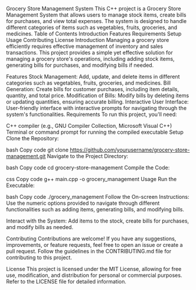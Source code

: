Grocery Store Management System
This C++ project is a Grocery Store Management System that allows users to manage stock items, create bills for purchases, and view total expenses. The system is designed to handle different categories of items such as vegetables, fruits, groceries, and medicines.
Table of Contents
Introduction
Features
Requirements
Setup
Usage
Contributing
License
Introduction
Managing a grocery store efficiently requires effective management of inventory and sales transactions. This project provides a simple yet effective solution for managing a grocery store's operations, including adding stock items, generating bills for purchases, and modifying bills if needed.

Features
Stock Management: Add, update, and delete items in different categories such as vegetables, fruits, groceries, and medicines.
Bill Generation: Create bills for customer purchases, including item details, quantity, and total price.
Modification of Bills: Modify bills by deleting items or updating quantities, ensuring accurate billing.
Interactive User Interface: User-friendly interface with interactive prompts for navigating through the system's functionalities.
Requirements
To run this project, you'll need:

C++ compiler (e.g., GNU Compiler Collection, Microsoft Visual C++)
Terminal or command prompt for running the compiled executable
Setup
Clone the Repository:

bash
Copy code
git clone https://github.com/yourusername/grocery-store-management.git
Navigate to the Project Directory:

bash
Copy code
cd grocery-store-management
Compile the Code:

css
Copy code
g++ main.cpp -o grocery_management
Usage
Run the Executable:

bash
Copy code
./grocery_management
Follow the On-screen Instructions:
Use the numeric options provided to navigate through different functionalities such as adding items, generating bills, and modifying bills.

Interact with the System:
Add items to the stock, create bills for purchases, and modify bills as needed.

Contributing
Contributions are welcome! If you have any suggestions, improvements, or feature requests, feel free to open an issue or create a pull request. Follow the guidelines in the CONTRIBUTING.md file for contributing to this project.

License
This project is licensed under the MIT License, allowing for free use, modification, and distribution for personal or commercial purposes. Refer to the LICENSE file for detailed information.
